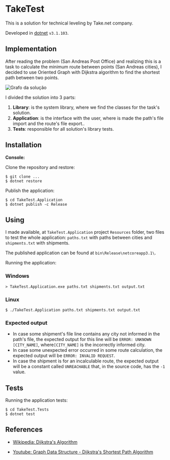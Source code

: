 # TakeTest
This is a solution for technical leveling by Take.net company.

Developed in [dotnet](https://github.com/dotnet/sdk/) `v3.1.103`.



## Implementation

After reading the problem (San Andreas Post Office) and realizing this is a task to calculate the minimum route between points (San Andreas cities), I decided to use Oriented Graph with Dijkstra algorithm to find the shortest path between two points.

![Grafo da solução](https://i.imgur.com/YM3IVEd.png)

I divided the solution into 3 parts:

1. **Library**: is the system library, where we find the classes for the task's solution.
2. **Application**: is the interface with the user, where is made the path's file import and the route's file export..
3. **Tests**: responsible for all solution's library tests.



## Installation

**Console:**

Clone the repository and restore:

```shell
$ git clone ...
$ dotnet restore
```

Publish the application:

```shell
$ cd TakeTest.Application
$ dotnet publish -c Release
```



## Using

I made available, at `TakeTest.Application` project `Resources` folder, two files to test the whole application: `paths.txt` with paths between cities and `shipments.txt` with shipments.

The published application can be found at `bin\Release\netcoreapp3.1\`.

Running the application:

### Windows

`> TakeTest.Application.exe paths.txt shipments.txt output.txt`

### Linux

`$ ./TakeTest.Application paths.txt shipments.txt output.txt`

### Expected output

* In case some shipment's file line contains any city not informed in the path's file, the expected output for this line will be `ERROR: UNKNOWN [CITY_NAME]`, where`[CITY_NAME]`  is the incorrectly informed city.
* In case some unexpected error occurred in some route calculation, the expected output will be `ERROR: INVALID REQUEST`.
* In case the shipment is for an incalculable route, the expected output will be a constant called `UNREACHABLE` that, in the source code, has the `-1` value.



## Tests

Running the application tests:

```shell
$ cd TakeTest.Tests
$ dotnet test
```



## References

* [Wikipedia: Dijkstra's Algorithm](https://en.wikipedia.org/wiki/Dijkstra's_algorithm)

* [Youtube: Graph Data Structure - Dijkstra's Shortest Path Algorithm](https://www.youtube.com/watch?v=pVfj6mxhdMw)